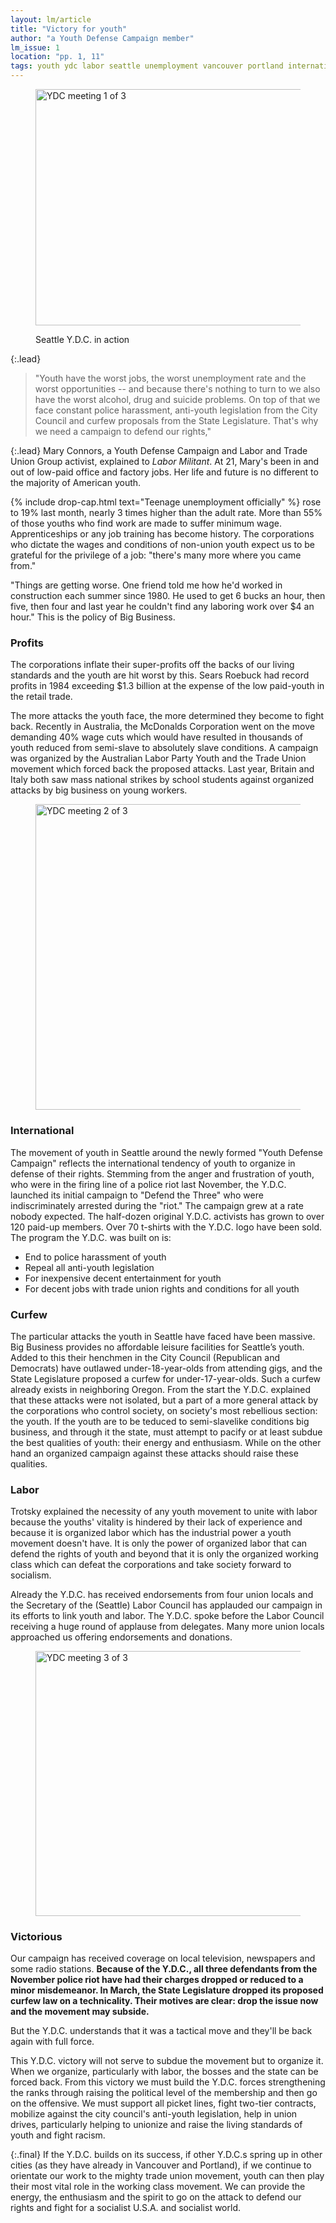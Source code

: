 ```yaml
---
layout: lm/article
title: "Victory for youth"
author: "a Youth Defense Campaign member"
lm_issue: 1
location: "pp. 1, 11"
tags: youth ydc labor seattle unemployment vancouver portland internationalism wages police riot campaign protest poverty
---
```


<figure>
  <img alt="YDC meeting 1 of 3" src="ydc-in-action-1.jpg" width="683" height="378">
  <figcaption><p>Seattle Y.D.C. in action</p></figcaption>
</figure>

{:.lead}
> "Youth have the worst jobs, the worst unemployment rate and the worst opportunities --
and because there's nothing to turn to we also have the worst alcohol, drug and suicide problems.
On top of that we face constant police harassment, anti-youth legislation from the City Council and
curfew proposals from the State Legislature. That's why we need a campaign to defend our rights,"

{:.lead}
Mary Connors, a Youth Defense Campaign and Labor and Trade Union Group activist, explained to <cite>Labor Militant</cite>.
At 21, Mary's been in and out of low-paid office and factory jobs.
Her life and future is no different to the majority of American youth.

{% include drop-cap.html text="Teenage unemployment officially" %}
rose to 19% last month, nearly 3 times higher than the adult rate.
More than 55% of those youths who find work are made to suffer minimum wage.
Apprenticeships or any job training has become history.
The corporations who dictate the wages and conditions of non-union youth
expect us to be grateful for the privilege of a job: "there's many more where you came from."

"Things are getting worse. One friend told me how he'd worked in construction each summer since 1980.
He used to get 6 bucks an hour, then five, then four and last year he couldn't find any laboring work over $4 an hour."
This is the policy of Big Business.

### Profits

The corporations inflate their
super-profits off the backs of our
living standards and the youth
are hit worst by this. Sears
Roebuck had record profits in
1984 exceeding $1.3 billion at
the expense of the low paid-youth
in the retail trade.

The more attacks the youth
face, the more determined they
become to fight back. Recently in
Australia, the McDonalds Corporation went on the move
demanding 40% wage cuts which
would have resulted in
thousands of youth reduced from
semi-slave to absolutely slave
conditions. A campaign was
organized by the Australian
Labor Party Youth and the
Trade Union movement which
forced back the proposed attacks.
Last year,
Britain and Italy both
saw mass national strikes by
school students against organized attacks by big business on
young workers.

<figure>
  <img alt="YDC meeting 2 of 3" src="ydc-in-action-2.jpg" width="682" height="489">
</figure>

### International

The movement of youth in
Seattle around the newly formed
"Youth Defense Campaign"
reflects the international tendency
of youth to organize in defense
of their rights.
Stemming from the anger and frustration of youth,
who were in the firing line of a police riot last November,
the Y.D.C. launched its initial campaign to "Defend the Three"
who were indiscriminately arrested during the "riot."
The campaign grew at a rate nobody expected.
The half-dozen original Y.D.C. activists has grown to over 120 paid-up members.
Over 70 t-shirts with the Y.D.C. logo have been sold.
The program the Y.D.C. was built on is:

* End to police harassment of youth
* Repeal all anti-youth legislation
* For inexpensive decent entertainment for youth
* For decent jobs with trade union rights and conditions for all youth

### Curfew

The particular attacks the
youth in Seattle have faced have
been massive. Big Business provides
no affordable leisure
facilities for Seattle’s youth.
Added to this their henchmen in
the City Council (Republican and
Democrats) have outlawed under-18-year-olds
from attending gigs,
and the State Legislature proposed
a curfew for under-17-year-olds.
Such a curfew already exists
in neighboring Oregon.
From the start the Y.D.C. explained
that these attacks were
not isolated, but a part of a more
general attack by the corporations
who control society, on
society's most rebellious section:
the youth. If the youth are to be
teduced to semi-slavelike conditions
big business, and through
it the state, must attempt to
pacify or at least subdue the best
qualities of youth: their energy
and enthusiasm. While on the
other hand an organized campaign
against these attacks
should raise these qualities.

### Labor

Trotsky explained the necessity
of any youth movement to
unite with labor because the
youths' vitality is hindered by
their lack of experience and
because it is organized labor
which has the industrial power
a youth movement doesn't have.
It is only the power of organized
labor that can defend the rights
of youth and beyond that it is only
the organized working class
which can defeat the corporations
and take society forward to
socialism.

Already the Y.D.C. has received
endorsements from four union
locals and the Secretary of the
(Seattle) Labor Council has applauded
our campaign in its efforts
to link youth and labor. The
Y.D.C. spoke before the Labor
Council receiving a huge round
of applause from delegates.
Many more union locals approached
us offering endorsements and donations.

<figure>
  <img alt="YDC meeting 3 of 3" src="ydc-in-action-3.jpg" width="680" height="424">
</figure>

### Victorious

Our campaign has received
coverage on local television,
newspapers and some radio stations.
**Because of the Y.D.C.,
all three defendants from the
November police riot have
had their charges dropped or
reduced to a minor misdemeanor.
In March, the State
Legislature dropped its proposed
curfew law on a
technicality. Their motives
are clear: drop the issue now
and the movement may
subside.**

But the Y.D.C. understands
that it was a tactical move and
they'll be back again with full
force.

This Y.D.C. victory will not
serve to subdue the movement
but to organize it. When we
organize, particularly with labor,
the bosses and the state can be
forced back. From this victory we
must build the Y.D.C. forces
strengthening the ranks through
raising the political level of the
membership and then go on the
offensive. We must support all
picket lines, fight two-tier contracts,
mobilize against the city
council's anti-youth legislation,
help in union drives, particularly
helping to unionize and raise
the living standards of youth and fight racism.

{:.final}
If the Y.D.C. builds on its success,
if other Y.D.C.s spring up
in other cities (as they have
already in Vancouver and
Portland), if we continue to
orientate our work to the mighty
trade union movement, youth
can then play their most vital
role in the working class movement. We can provide the
energy, the enthusiasm and the
spirit to go on the attack to defend our rights and fight for a
socialist U.S.A. and socialist world.